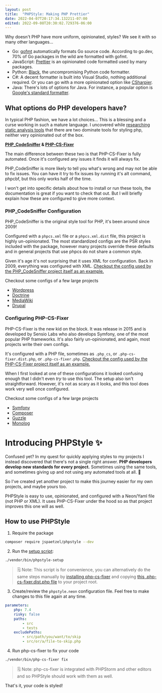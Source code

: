 ```yaml
---
layout: post
title:  "PHPStyle: Making PHP Prettier"
date: 2022-04-07T20:17:34.132211-07:00
edited: 2022-09-08T20:30:02.729376-06:00
---
```


Why doesn't PHP have more uniform, opinionated, styles? We see it with so many other languages...

* Go: [gofmt](https://go.dev/blog/gofmt) automatically formats Go source code. According to go.dev, 70% of Go packages in the wild are formatted with gofmt.
* JavaScript: [Prettier](https://prettier.io/) is an opinionated code formatted used by many packages.
* Python: [Black](https://pypi.org/project/black/), the uncompromising Python code formatter.
* C#: A decent formatter is built into Visual Studio, nothing additional required. Or you can go with a more opinionated option like [CSharpier](https://github.com/belav/csharpier).
* Java: There's lots of options for Java. For instance, a popular option is [Google's standard formatter](https://github.com/google/google-java-format).

## What options do PHP developers have?

In typical PHP fashion, we have a lot choices... This is a blessing and a curse working in such a mature language. I uncovered while [researching static analysis tools](php-static-analysis-tools) that there are two dominate tools for styling php, neither very opinionated out of the box.

**[PHP_CodeSniffer](https://github.com/squizlabs/PHP_CodeSniffer) & [PHP-CS-Fixer](https://cs.symfony.com/)**

The main difference between these two is that PHP-CS-Fixer is fully automated. Once it's configured any issues it finds it will always fix. 

PHP_CodeSniffer is more likely to tell you what's wrong and may not be able to fix issues. You can have it try to fix issues by running it's alt command, phpcbf, but this only works half of the time.

I won't get into specific details about how to install or run these tools, the documentation is great if you want to check that out. But I will briefly explain how these are configured to give more context.

### PHP_CodeSniffer Configuration

PHP_CodeSniffer is the original style tool for PHP, it's been around since 2009!

Configured with a `phpcs.xml` file or a `phpcs.xml.dist` file, this project is highly un-opinionated. The most standardized configs are the PSR styles included with the package, however many projects override these defaults and in general projects that use phpcs do not share a common style.

Given it's age it's not surprising that it uses XML for configuration. Back in 2009, everything was configured with XML. [Checkout the config used by the PHP_CodeSniffer project itself as an example.](https://github.com/squizlabs/PHP_CodeSniffer/blob/ed83c67a1dc21096a8b31c5426a541eb2b42f176/phpcs.xml.dist)

Checkout some configs of a few large projects
* [Wordpress](https://github.com/WordPress/wordpress-develop/blob/2e5de394c7ce31700c722ebe42e7011a4c293b33/phpcs.xml.dist)
* [Doctrine](https://github.com/doctrine/orm/blob/1ffb9152f76bd3d332d5275bd2272d3984bcf3d6/phpcs.xml.dist)
* [MediaWiki](https://github.com/wikimedia/mediawiki/blob/master/.phpcs.xml)
* [Drupal](https://github.com/drupal/core/blob/807eaa93fd4a1df145d656bad75641b1e2396849/phpcs.xml.dist)

### Configuring PHP-CS-Fixer

PHP-CS-Fixer is the new kid on the block. It was release in 2015 and is developed by Sensio Labs who also develops Symfony, one of the most popular PHP frameworks. It's also fairly un-opinionated, and again, most projects write their own configs.

It's configured with a PHP file, sometimes as `.php_cs`, or `.php-cs-fixer.dist.php`, or `.php-cs-fixer.php`. [Checkout the config used by the PHP-CS-Fixer project itself as an example.](https://github.com/FriendsOfPHP/PHP-CS-Fixer/blob/aa805a8a4d8384c71a1367fceb57a081a4d969e4/.php-cs-fixer.dist.php)

When I first looked at one of these configurations it looked confusing enough that I didn't even _try_ to use this tool. The setup also isn't straightforward. However, it's not as scary as it looks, and this tool does work very well once configured.

Checkout some configs of a few large projects
* [Symfony](https://github.com/symfony/symfony/blob/86e87a2ded42cfcd3e25b62fa858baadf1e2ff75/.php-cs-fixer.dist.php)
* [Composer](https://github.com/composer/composer/blob/54063964a7eba4fac568894e39a0df3a0a27fa50/.php-cs-fixer.php)
* [Guzzle](https://github.com/guzzle/guzzle/blob/82ca75f0b1f130f018febdda29af13086da5dbac/.php-cs-fixer.dist.php)
* [Monolog](https://github.com/Seldaek/monolog/blob/248673e85824f9f910738d870e73eafc7654213f/.php_cs)

# Introducing PHPStyle ✨

Confused yet? In my quest for quickly applying styles to my projects I instead discovered that there's not a single right answer. **PHP developers develop new standards for every project.** Sometimes using the same tools, and sometimes giving up and not using any automated tools at all. 🙁

So I've created yet another project to make this journey easier for my own projects, and maybe yours too.

PHPStyle is easy to use, opinionated, and configured with a Neon/Yaml file (not PHP or XML). It uses PHP-CS-Fixer under the hood so as that project improves this one will as well.

## How to use PHPStyle

1. Require the package

```bash
composer require jspaetzel/phpstyle --dev
```

2. Run the [setup script](https://github.com/jspaetzel/phpstyle/blob/main/phpstyle-setup): 

```bash
./vendor/bin/phpstyle-setup
```

> 🗒 Note: This script is for convenience, you can alternatively do the same steps manually by [installing php-cs-fixer](https://cs.symfony.com/#installation) and copying [this .php-cs-fixer.dist.php file](https://github.com/jspaetzel/phpstyle/blob/main/.php-cs-fixer.dist.php) to your project root.

3. Create/review the `phpstyle.neon` configuration file. Feel free to make changes to this file again at any time.

```yaml
parameters:
    php: 7.4
    risky: false
    paths:
        - src
        - tests
    excludePaths:
        - src/path/you/want/to/skip
        - src/or/a/file-to-skip.php
```

4. Run php-cs-fixer to fix your code

```bash
./vendor/bin/php-cs-fixer fix
```

> 🗒 Note: php-cs-fixer is integrated with PHPStorm and other editors and so PHPStyle should work with them as well.

That's it, your code is styled!
